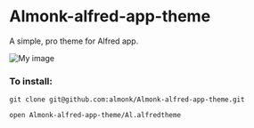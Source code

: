Almonk-alfred-app-theme
=======================

A simple, pro theme for Alfred app.

![My image](https://raw.github.com/almonk/Almonk-alfred-app-theme/master/preview.png)

### To install:

    git clone git@github.com:almonk/Almonk-alfred-app-theme.git

    open Almonk-alfred-app-theme/Al.alfredtheme



